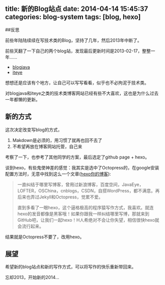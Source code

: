 title: 新的Blog站点
date: 2014-04-14 15:45:37
categories: blog-system
tags: [blog, hexo]
---

##反思

前些年陆陆续续在写技术类的Blog，坚持了几年，然后2013年中断了。

前些天翻了一下自己的两个blog站，发现最后更新时间是2013-02-17，整整一年......

* [blogjava](http://www.blogjava.net/aoxj/)
* [iteye](http://skydream.iteye.com/)

想想还是应该有个地方，让自己可以写写看看，似乎也不必拘泥于技术类。

对blogjava和iteye之类的技术类博客网站已经有些不大喜欢，这也是为什么过去一年都懒的更新。

## 新的方式

这次决定改变写blog的方式，

1. Makdown是必须的，用习惯了就再也回不去了
2. 不希望再放在博客网站托管，自己来

考察了一下，也参考了其他同学的方案，最后选定了github page + hexo。

谈到hexo，有些鬼使神差的感觉：我其实是选中了Octopress的，在google安装配置方法时，无意中找到这么一个文章([hexo你的博客](http://ibruce.info/2013/11/22/hexo-your-blog/)):

> 一直纠结于哪里写博客，曾用过新浪博客，百度空间，JavaEye，LOFTER，OSChina，cnblogs，CSDN，自搭WordPress，都不满意。再后来也弄过Jekyll和Octopress，觉累不爱。
> 
> 直到多看了一眼hexo，这个逼格极高的程序猿写作方式，我喜欢。就连hexo的发音都像是黑客哦！如果你跟我一样纠结哪里写博，那就来到GitHub吧，让我们一起hexo！H人希绝对不会让你失望，相信很快hexo就会流行起来。

结果就是Octopress不要了，改用hexo。

## 展望

希望新的blog站点和新的写作方式，可以将写作的快乐重新带回来。

忘却2013，开始新的2014...




